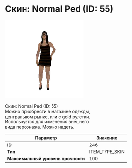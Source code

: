 # Скин: Normal Ped (ID: 55)

![Item Image](../img/246.webp?raw=true)

Скин: Normal Ped (ID: 55)<br>Можно приобрести в магазине одежды,<br>центральном рынке, или с gold рулетки.<br>Используется для изменения внешнего<br>вида персонажа. Можно надеть.


| Параметр | Значение |
|----------|----------|
| **ID** | 246 |
| **Тип** | ITEM_TYPE_SKIN |
| **Максимальный уровень прочности** | 100 |

